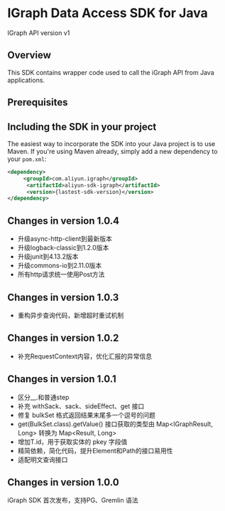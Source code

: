 IGraph Data Access SDK for Java
================================================

IGraph API version v1

Overview
--------
This SDK contains wrapper code used to call the iGraph API from Java applications.


Prerequisites
-------------


Including the SDK in your project
---------------------------------

The easiest way to incorporate the SDK into your Java project is to use Maven. If you're using Maven already, simply add a new dependency to your `pom.xml`:

```xml
<dependency>
     <groupId>com.aliyun.igraph</groupId>
      <artifactId>aliyun-sdk-igraph</artifactId>
      <version>{lastest-sdk-version}</version>
</dependency>
```
Changes in version 1.0.4
-----------------------
* 升级async-http-client到最新版本
* 升级logback-classic到1.2.0版本
* 升级junit到4.13.2版本
* 升级commons-io到2.11.0版本
* 所有http请求统一使用Post方法

Changes in version 1.0.3
-----------------------
* 重构异步查询代码，新增超时重试机制

Changes in version 1.0.2
-----------------------
* 补充RequestContext内容，优化汇报的异常信息

Changes in version 1.0.1
-----------------------
* 区分__.和普通step
* 补充 withSack、sack、sideEffect、get 接口
* 修复 bulkSet 格式返回结果末尾多一个逗号的问题
* get(BulkSet.class).getValue() 接口获取的类型由 Map<IGraphResult, Long> 转换为 Map<Result, Long>
* 增加T.id，用于获取实体的 pkey 字段值
* 精简依赖，简化代码，提升Element和Path的接口易用性
* 适配明文查询接口

Changes in version 1.0.0
-----------------------
iGraph SDK 首次发布，支持PG、Gremlin 语法

